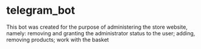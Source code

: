 # telegram_bot
This bot was created for the purpose of administering the store website, namely: removing and granting the administrator status to the user;  adding, removing products; work with the basket
